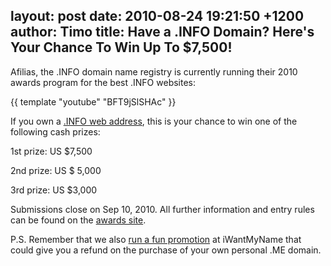 layout: post
date: 2010-08-24 19:21:50 +1200
author: Timo
title: Have a .INFO Domain? Here's Your Chance To Win Up To $7,500!
----

Afilias, the .INFO domain name registry is currently running their 2010 awards program for the best .INFO websites:

{{ template "youtube" "BFT9jSlSHAc" }}

If you own a [.INFO web address](https://iwantmyname.com/domains/info-domain-name-registration-for-information), this is your chance to win one of the following cash prizes:

1st prize: US $7,500

2nd prize: US $ 5,000

3rd prize: US $3,000

Submissions close on Sep 10, 2010. All further information and entry rules can be found on the [awards site](http://info-award.info).

P.S. Remember that we also [run a fun promotion](https://iwantmyname.com/blog/2010/08/want-a-free-me-domain.html) at iWantMyName that could give you a refund on the purchase of your own personal .ME domain.
